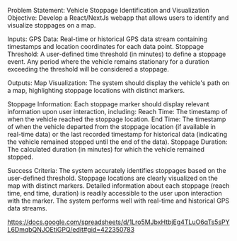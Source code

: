 Problem Statement: Vehicle Stoppage Identification and Visualization
Objective: Develop a React/NextJs webapp that allows users to identify and visualize stoppages on a map.

Inputs:
GPS Data: Real-time or historical GPS data stream containing timestamps and location coordinates for each data point.
Stoppage Threshold: A user-defined time threshold (in minutes) to define a stoppage event. Any period where the vehicle remains stationary for a duration exceeding the threshold will be considered a stoppage.

Outputs:
Map Visualization: The system should display the vehicle's path on a map, highlighting stoppage locations with distinct markers.

Stoppage Information:
Each stoppage marker should display relevant information upon user interaction, including:
Reach Time: The timestamp of when the vehicle reached the stoppage location.
End Time: The timestamp of when the vehicle departed from the stoppage location (if available in real-time data) or the last recorded timestamp for historical data (indicating the vehicle remained stopped until the end of the data).
Stoppage Duration: The calculated duration (in minutes) for which the vehicle remained stopped.

Success Criteria:
The system accurately identifies stoppages based on the user-defined threshold.
Stoppage locations are clearly visualized on the map with distinct markers.
Detailed information about each stoppage (reach time, end time, duration) is readily accessible to the user upon interaction with the marker.
The system performs well with real-time and historical GPS data streams.

https://docs.google.com/spreadsheets/d/1Lro5MJbxHtbjEg4TLuO6qTs5sPYL6DmqbQNJOEtiGPQ/edit#gid=422350783
